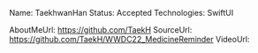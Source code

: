 Name: TaekhwanHan
Status: Accepted
Technologies: SwiftUI

AboutMeUrl: https://github.com/TaekH
SourceUrl: https://github.com/TaekH/WWDC22_MedicineReminder
VideoUrl:

<!---
EXAMPLE
Name: John Appleseed
Status: Submitted <or> Winner <or> Distinguished <or> Rejected
Technologies: SwiftUI, RealityKit, CoreGraphic

AboutMeUrl: https://linkedin.com/in/johnappleseed
SourceUrl: https://github.com/johnappleseed/wwdc2025
VideoUrl: https://youtu.be/ABCDE123456
-->
